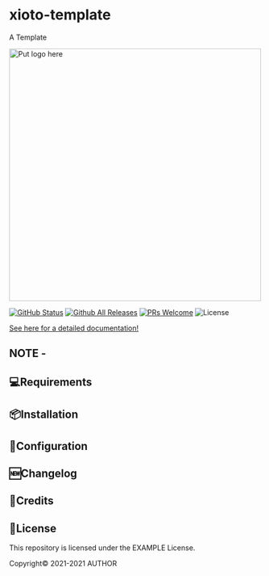 # xioto-template

A Template

<img src="https://github.com/Xioto/" alt="Put logo here" width="500"/>

[![GitHub Status](https://img.shields.io/github/checks-status/Xioto/example)](https://github.com/Xioto/python-surf-forecast/)
[![Github All Releases](https://img.shields.io/github/downloads/Xioto/example/total.svg?style=flat-square)](https://github.com/Xioto/python-surf-forecast/releases/latest)
[![PRs Welcome](https://img.shields.io/badge/PRs-welcome-brightgreen.svg?style=flat-square)](http://makeapullrequest.com)
![License](https://img.shields.io/github/license/Xioto/example)

[See here for a detailed documentation!](https://github.com/Xioto/example/wiki)

## NOTE -


## 💻Requirements

## 📦Installation

## 📝Configuration

## 🆕Changelog

## 💸Credits

## 📄License
This repository is licensed under the EXAMPLE License.

Copyright©️ 2021-2021 AUTHOR
